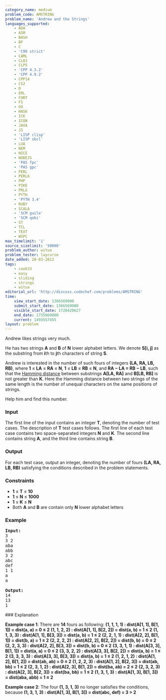 ```yaml
---
category_name: medium
problem_code: AMSTRING
problem_name: 'Andrew and the Strings'
languages_supported:
    - ADA
    - ASM
    - BASH
    - BF
    - C
    - 'C99 strict'
    - CAML
    - CLOJ
    - CLPS
    - 'CPP 4.3.2'
    - 'CPP 4.9.2'
    - CPP14
    - CS2
    - D
    - ERL
    - FORT
    - FS
    - GO
    - HASK
    - ICK
    - ICON
    - JAVA
    - JS
    - 'LISP clisp'
    - 'LISP sbcl'
    - LUA
    - NEM
    - NICE
    - NODEJS
    - 'PAS fpc'
    - 'PAS gpc'
    - PERL
    - PERL6
    - PHP
    - PIKE
    - PRLG
    - PYTH
    - 'PYTH 3.4'
    - RUBY
    - SCALA
    - 'SCM guile'
    - 'SCM qobi'
    - ST
    - TCL
    - TEXT
    - WSPC
max_timelimit: '1'
source_sizelimit: '50000'
problem_author: witua
problem_tester: laycurse
date_added: 28-03-2013
tags:
    - cook33
    - easy
    - sliding
    - strings
    - witua
editorial_url: 'http://discuss.codechef.com/problems/AMSTRING'
time:
    view_start_date: 1366569000
    submit_start_date: 1366569000
    visible_start_date: 1728420627
    end_date: 1735669800
    current: 1493557455
layout: problem
---
```

Andrew likes strings very much.

He has two strings **A** and **B** of **N** lower alphabet letters. We denote **S\[i, j\]** as the substring from **i**th to **j**th characters of string **S**.

Andrew is interested in the number of such fours of integers **(LA, RA, LB, RB)**, where **1** ≤ **LA** ≤ **RA** ≤ **N**, **1** ≤ **LB** ≤ **RB** ≤ **N**, and **RA − LA = RB − LB**, such that the [Hamming distance](http://en.wikipedia.org/wiki/Hamming_distance) between substrings **A\[LA, RA\]** and **B\[LB, RB\]** is not greater than **K**. Here the Hamming distance between two strings of the same length is the number of unequal characters on the same positions of strings.

Help him and find this number.

### Input

The first line of the input contains an integer **T**, denoting the number of test cases. The description of **T** test cases follows. The first line of each test case contains two space-separated integers **N** and **K**. The second line contains string **A**, and the third line contains string **B**.

### Output

For each test case, output an integer, denoting the number of fours **(LA, RA, LB, RB)** satisfying the conditions described in the problem statements.

### Constraints

- **1** ≤ **T** ≤ **10**
- **1** ≤ **N** ≤ **1000**
- **1** ≤ **K** ≤ **N**
- Both **A** and **B** are contain only **N** lower alphabet letters

### Example

<pre><b>Input:</b>
3
3 2
aba
abb
3 2
abc
def
1 1
a
a

<b>Output:</b>
14
13
1
</pre>### Explanation

**Example case 1**: There are **14** fours as following:
**(1, 1, 1, 1) : dist(A\[1, 1\], B\[1, 1\]) = dist(a, a) = 0 ≤ 2**
**(1, 1, 2, 2) : dist(A\[1, 1\], B\[2, 2\]) = dist(a, b) = 1 ≤ 2**
**(1, 1, 3, 3) : dist(A\[1, 1\], B\[3, 3\]) = dist(a, b) = 1 ≤ 2**
**(2, 2, 1, 1) : dist(A\[2, 2\], B\[1, 1\]) = dist(b, a) = 1 ≤ 2**
**(2, 2, 2, 2) : dist(A\[2, 2\], B\[2, 2\]) = dist(b, b) = 0 ≤ 2**
**(2, 2, 3, 3) : dist(A\[2, 2\], B\[3, 3\]) = dist(b, b) = 0 ≤ 2**
**(3, 3, 1, 1) : dist(A\[3, 3\], B\[1, 1\]) = dist(a, a) = 0 ≤ 2**
**(3, 3, 2, 2) : dist(A\[3, 3\], B\[2, 2\]) = dist(a, b) = 1 ≤ 2**
**(3, 3, 3, 3) : dist(A\[3, 3\], B\[3, 3\]) = dist(a, b) = 1 ≤ 2**
**(1, 2, 1, 2) : dist(A\[1, 2\], B\[1, 2\]) = dist(ab, ab) = 0 ≤ 2**
**(1, 2, 2, 3) : dist(A\[1, 2\], B\[2, 3\]) = dist(ab, bb) = 1 ≤ 2**
**(2, 3, 1, 2) : dist(A\[2, 3\], B\[1, 2\]) = dist(ba, ab) = 2 ≤ 2**
**(2, 3, 2, 3) : dist(A\[2, 3\], B\[2, 3\]) = dist(ba, bb) = 1 ≤ 2**
**(1, 3, 1, 3) : dist(A\[1, 3\], B\[1, 3\]) = dist(aba, abb) = 1 ≤ 2**

**Example case 2**: The four **(1, 3, 1, 3)** no longer satisfies the conditions, because
**(1, 3, 1, 3) : dist(A\[1, 3\], B\[1, 3\]) = dist(abc, def) = 3 > 2**
